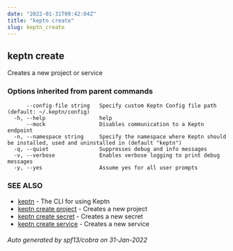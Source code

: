 ```yaml
---
date: "2022-01-31T09:42:04Z"
title: "keptn create"
slug: keptn_create
---
```

## keptn create

Creates a new project or service

### Options inherited from parent commands

```
      --config-file string   Specify custom Keptn Config file path (default: ~/.keptn/config)
  -h, --help                 help
      --mock                 Disables communication to a Keptn endpoint
  -n, --namespace string     Specify the namespace where Keptn should be installed, used and uninstalled in (default "keptn")
  -q, --quiet                Suppresses debug and info messages
  -v, --verbose              Enables verbose logging to print debug messages
  -y, --yes                  Assume yes for all user prompts
```

### SEE ALSO

* [keptn](../keptn/)	 - The CLI for using Keptn
* [keptn create project](../keptn_create_project/)	 - Creates a new project
* [keptn create secret](../keptn_create_secret/)	 - Creates a new secret
* [keptn create service](../keptn_create_service/)	 - Creates a new service

###### Auto generated by spf13/cobra on 31-Jan-2022
